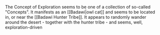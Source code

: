 The Concept of Exploration seems to be one of a collection of so-called "Concepts". It manifests as an [[Badawi|owl cat]] and seems to be located in, or near the [[Badawi Hunter Tribe]].
It appears to randomly wander around the desert - together with the hunter tribe - and seems, well, exploration-driven